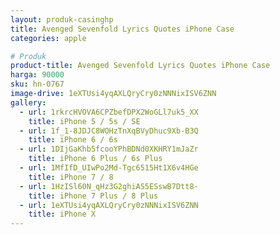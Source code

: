 ```yaml
---
layout: produk-casinghp
title: Avenged Sevenfold Lyrics Quotes iPhone Case
categories: apple

# Produk
product-title: Avenged Sevenfold Lyrics Quotes iPhone Case
harga: 90000
sku: hn-0767
image-drive: 1eXTUsi4yqAXLQryCry0zNNNixISV6ZNN
gallery:
  - url: 1rkrcHVOVA6CPZbefDPX2WoGLl7uk5_XX
    title: iPhone 5 / 5s / SE
  - url: 1f_1-8JDJC8WOHzTnXqBVyDhuc9Xb-B3Q
    title: iPhone 6 / 6s
  - url: 1DIjGaKhb5fcooYPhBDNd0XKHRY1mJaZr
    title: iPhone 6 Plus / 6s Plus
  - url: 1MfIfD_UIwPo2Md-Tgc6515Ht1X6v4HGe
    title: iPhone 7 / 8
  - url: 1HzISl60N_qHz3G2ghiAS5ESswB7Dtt8-
    title: iPhone 7 Plus / 8 Plus
  - url: 1eXTUsi4yqAXLQryCry0zNNNixISV6ZNN
    title: iPhone X
---
```

